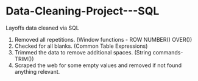 # Data-Cleaning-Project---SQL
Layoffs data cleaned via SQL
1. Removed all repetitions. (Window functions - ROW NUMBER() OVER())
2. Checked for all blanks. (Common Table Expressions)
3. Trimmed the data to remove additional spaces. (String commands-TRIM())
4. Scraped the web for some empty values and removed if not found anything relevant.
